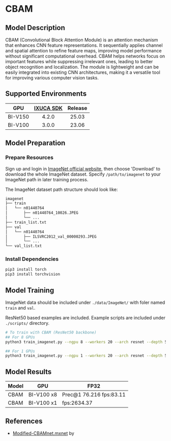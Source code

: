 # CBAM

## Model Description

CBAM (Convolutional Block Attention Module) is an attention mechanism that enhances CNN feature representations. It
sequentially applies channel and spatial attention to refine feature maps, improving model performance without
significant computational overhead. CBAM helps networks focus on important features while suppressing irrelevant ones,
leading to better object recognition and localization. The module is lightweight and can be easily integrated into
existing CNN architectures, making it a versatile tool for improving various computer vision tasks.

## Supported Environments

| GPU    | [IXUCA SDK](https://gitee.com/deep-spark/deepspark#%E5%A4%A9%E6%95%B0%E6%99%BA%E7%AE%97%E8%BD%AF%E4%BB%B6%E6%A0%88-ixuca) | Release |
| :----: | :----: | :----: |
| BI-V150 | 4.2.0     |  25.03  |
| BI-V100 | 3.0.0     |  23.06  |

## Model Preparation

### Prepare Resources

Sign up and login in [ImageNet official website](https://www.image-net.org/index.php), then choose 'Download' to
download the whole ImageNet dataset. Specify `/path/to/imagenet` to your ImageNet path in later training process.

The ImageNet dataset path structure should look like:

```bash
imagenet
├── train
│   └── n01440764
│       ├── n01440764_10026.JPEG
│       └── ...
├── train_list.txt
├── val
│   └── n01440764
│       ├── ILSVRC2012_val_00000293.JPEG
│       └── ...
└── val_list.txt
```

### Install Dependencies

```bash
pip3 install torch
pip3 install torchvision
```

## Model Training

ImageNet data should be included under ```./data/ImageNet/``` with foler named ```train``` and ```val```.

ResNet50 based examples are included. Example scripts are included under ```./scripts/``` directory.

```bash
# To train with CBAM (ResNet50 backbone)
## For 8 GPUs
python3 train_imagenet.py --ngpu 8 --workers 20 --arch resnet --depth 50 --epochs 100 --batch-size 256 --lr 0.1 --att-type CBAM --prefix RESNET50_IMAGENET_CBAM ./data/ImageNet

## For 1 GPUs
python3 train_imagenet.py --ngpu 1 --workers 20 --arch resnet --depth 50 --epochs 100 --batch-size 64 --lr 0.1 --att-type CBAM --prefix RESNET50_IMAGENET_CBAM ./data/ImageNet
```

## Model Results

| Model | GPU        | FP32                      |
|-------|------------|---------------------------|
| CBAM  | BI-V100 x8 | Prec@1 76.216   fps:83.11 |
| CBAM  | BI-V100 x1 | fps:2634.37               |

## References

- [Modified-CBAMnet.mxnet](https://github.com/bruinxiong/Modified-CBAMnet.mxnet) by
